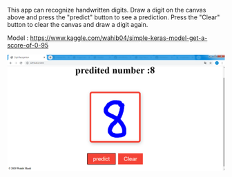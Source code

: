 This app can recognize handwritten digits. 
Draw a digit on the canvas above and press the "predict" button to see a prediction.
Press the "Clear" button to clear the canvas and draw a digit again. 

Model :
https://www.kaggle.com/wahib04/simple-keras-model-get-a-score-of-0-95

<img src="https://github.com/whm04/digit-draw-recognize/blob/main/demo.png" >
